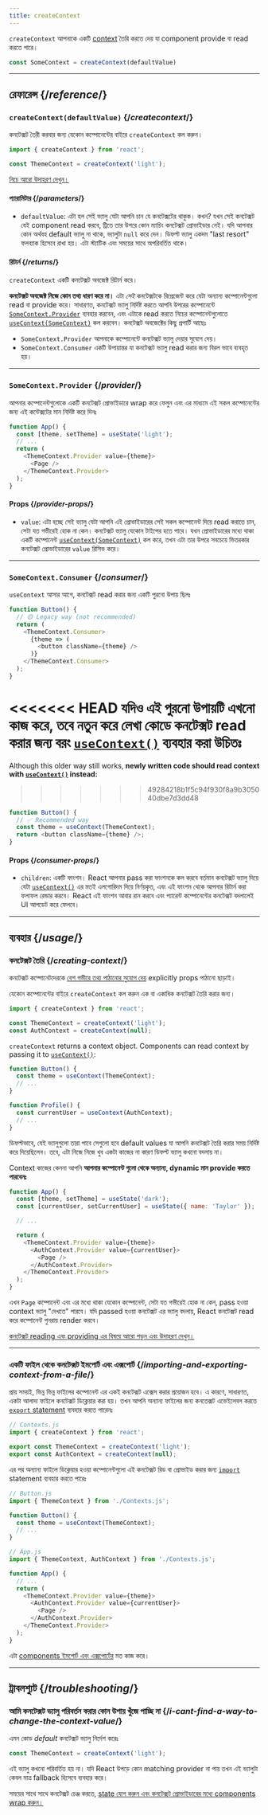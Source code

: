 ```yaml
---
title: createContext
---
```


<Intro>

`createContext` আপনাকে একটি [context](/learn/passing-data-deeply-with-context) তৈরি করতে দেয় যা component provide বা read করতে পারে।

```js
const SomeContext = createContext(defaultValue)
```

</Intro>

<InlineToc />

---

## রেফারেন্স {/*reference*/}

### `createContext(defaultValue)` {/*createcontext*/}

কনটেক্সট তৈরী করবার জন্য যেকোন কম্পোনেন্টের বাইরে `createContext` কল করুন।

```js
import { createContext } from 'react';

const ThemeContext = createContext('light');
```

[নিচে আরো উদাহরণ দেখুন।](#usage)

#### প্যারামিটার {/*parameters*/}

* `defaultValue`: এটা হল সেই ভ্যালু যেটা আপনি চান যে কনটেক্সটের থাকুক। কখন? যখন সেই কনটেক্সট যেই component read করবে, ট্রিতে তার উপরে কোন ম্যাচিং কনটেক্সট প্রোভাইডার নেই। যদি আপনার কোন অর্থবহ default ভ্যালু না থাকে, ভ্যালুটা `null` করে দেন। ডিফল্ট ভ্যালু একদম "last resort" ফলব্যাক হিসেবে রাখা হয়। এটা স্ট্যাটিক এবং সময়ের সাথে অপরিবর্তিত থাকে।

#### রিটার্ন {/*returns*/}

`createContext` একটি কনটেক্সট অবজেক্ট রিটার্ন করে। 

**কনটেক্সট অবজেক্ট নিজে কোন তথ্য ধারণ করে না।** এটা _সেই_ কনটেক্সটকে রিপ্রেজেন্ট করে যেটা অন্যান্য কম্পোনেন্টগুলো read বা provide করে। সাধারণত, কনটেক্সট ভ্যালু নির্দিষ্ট করতে আপনি উপরের কম্পোনেন্টে [`SomeContext.Provider`](#provider) ব্যবহার করবেন, এবং এটাকে read করতে নিচের কম্পোনেন্টগুলোতে [`useContext(SomeContext)`](/reference/react/useContext) কল করবেন। কনটেক্সট অবজেক্টের কিছু প্রপার্টি আছেঃ

* `SomeContext.Provider` আপনাকে কম্পোনেন্টে কনটেক্সট ভ্যালু দেয়ার সুযোগ দেয়।
* `SomeContext.Consumer` একটি উপায়ান্তর যা কনটেক্সট ভ্যালু read করার জন্য বিরল ভাবে ব্যবহৃত হয়।

---

### `SomeContext.Provider` {/*provider*/}

আপনার কম্পোনেন্টগুলোকে একটি কনটেক্সট প্রোভাইডারে wrap করে ফেলুন এবং এর মাধ্যমে এই সকল কম্পোনেন্টের জন্য এই কন্টেক্সটের মান নির্দিষ্ট করে দিনঃ

```js
function App() {
  const [theme, setTheme] = useState('light');
  // ...
  return (
    <ThemeContext.Provider value={theme}>
      <Page />
    </ThemeContext.Provider>
  );
}
```

#### Props {/*provider-props*/}

* `value`: এটা হচ্ছে সেই ভ্যালু যেটা আপনি এই প্রোভাইডারের সেই সকল কম্পোনেন্ট দিয়ে read করাতে চান, সেটা যত গভীরেই হোক না কেন। কনটেক্সট ভ্যালু যেকোন টাইপের হতে পারে। যখন প্রোভাইডারের মধ্যে থাকা একটি কম্পোনেন্ট [`useContext(SomeContext)`](/reference/react/useContext) কল করে, তখন এটা তার উপরে সবচেয়ে ভিতরকার কনটেক্সট প্রোভাইডারের `value` রিসিভ করে।

---

### `SomeContext.Consumer` {/*consumer*/}

`useContext` আসার আগে, কনটেক্সট read করার জন্য একটি পুরনো উপায় ছিলঃ

```js
function Button() {
  // 🟡 Legacy way (not recommended)
  return (
    <ThemeContext.Consumer>
      {theme => (
        <button className={theme} />
      )}
    </ThemeContext.Consumer>
  );
}
```

<<<<<<< HEAD
যদিও এই পুরনো উপায়টি এখনো কাজ করে, তবে **নতুন করে লেখা কোডে কনটেক্সট read করার জন্য বরং [`useContext()`](/reference/react/useContext) ব্যবহার করা উচিতঃ**
=======
Although this older way still works, **newly written code should read context with [`useContext()`](/reference/react/useContext) instead:**
>>>>>>> 49284218b1f5c94f930f8a9b305040dbe7d3dd48

```js
function Button() {
  // ✅ Recommended way
  const theme = useContext(ThemeContext);
  return <button className={theme} />;
}
```

#### Props {/*consumer-props*/}

* `children`: একটি ফাংশন। React আপনার pass করা ফাংশনকে কল করবে বর্তমান কনটেক্সট ভ্যালু দিয়ে যেটা [`useContext()`](/reference/react/useContext) এর মতই এলগোরিদম দিয়ে নির্ণয়কৃত, এবং এই ফাংশন থেকে আপনার রিটার্ন করা ফলাফল রেন্ডার করবে। React এই ফাংশন আবার রান করবে এবং প্যারেন্ট কম্পোনেন্টের কনটেক্সট বদলালেই UI আপডেট করে ফেলবে।

---

## ব্যবহার {/*usage*/}

### কনটেক্সট তৈরি {/*creating-context*/}

কনটেক্সট কম্পোনেটদেরকে [বেশ গভীরে তথ্য পাঠানোর সুযোগ দেয়](/learn/passing-data-deeply-with-context) explicitly props পাঠানো ছাড়াই।

যেকোন কম্পোনেন্টের বাইরে `createContext` কল করুন এক বা একাধিক কনটেক্সট তৈরি করার জন্য।

```js [[1, 3, "ThemeContext"], [1, 4, "AuthContext"], [3, 3, "'light'"], [3, 4, "null"]]
import { createContext } from 'react';

const ThemeContext = createContext('light');
const AuthContext = createContext(null);
```

`createContext` returns a <CodeStep step={1}>context object</CodeStep>. Components can read context by passing it to [`useContext()`](/reference/react/useContext):

```js [[1, 2, "ThemeContext"], [1, 7, "AuthContext"]]
function Button() {
  const theme = useContext(ThemeContext);
  // ...
}

function Profile() {
  const currentUser = useContext(AuthContext);
  // ...
}
```

ডিফল্টভাবে, যেই ভ্যালুগুলো তারা পাবে সেগুলো হবে <CodeStep step={3}>default values</CodeStep> যা আপনি কনটেক্সট তৈরি করার সময় নির্দিষ্ট করে দিয়েছিলেন। তবে, এটা নিজে নিজে খুব একটা কাজের না কারণ ডিফল্ট ভ্যালু কখনো বদলায় না।

Context কাজের কেননা আপনি **আপনার কম্পোনেন্ট গুলো থেকে অন্যান্য, dynamic মান provide করতে পারবেনঃ**

```js {8-9,11-12}
function App() {
  const [theme, setTheme] = useState('dark');
  const [currentUser, setCurrentUser] = useState({ name: 'Taylor' });

  // ...

  return (
    <ThemeContext.Provider value={theme}>
      <AuthContext.Provider value={currentUser}>
        <Page />
      </AuthContext.Provider>
    </ThemeContext.Provider>
  );
}
```

এখন `Page` কম্পোনেন্ট এবং এর মধ্যে থাকা যেকোন কম্পোনেন্ট, সেটা যত গভীরেই হোক না কেন, pass হওয়া context ভ্যালু "দেখতে" পারবে। যদি passed হওয়া কনটেক্সট এর ভ্যালু বদলায়, React কনটেক্সট read করে কম্পোনেন্ট পুনরায় render করবে।

[কনটেক্সট reading এবং providing এর বিষয়ে আরো পড়ুন এবং উদাহরণ দেখুন।](/reference/react/useContext)

---

### একটি ফাইল থেকে কনটেক্সট ইমপোর্ট এবং এক্সপোর্ট {/*importing-and-exporting-context-from-a-file*/}

প্রায় সময়ই, ভিন্ন ভিন্ন ফাইলের কম্পোনেন্ট এর একই কনটেক্সট এক্সেস করার প্রয়োজন হবে। এ কারণে, সাধারণত, একটা আলাদা ফাইলে কনটেক্সট ডিক্লেয়ার করা হয়। তখন আপনি অন্যান্য ফাইলের জন্য কনতেক্সট এভেইলেবল করতে [`export` statement](https://developer.mozilla.org/en-US/docs/web/javascript/reference/statements/export) ব্যবহার করতে পারেনঃ

```js {4-5}
// Contexts.js
import { createContext } from 'react';

export const ThemeContext = createContext('light');
export const AuthContext = createContext(null);
```

এর পর অন্যান্য ফাইলে ডিক্লেয়ার হওয়া কম্পোনেন্টগুলো এই কনটেক্সট রিড বা প্রোভাইড করার জন্য [`import`](https://developer.mozilla.org/en-US/docs/web/javascript/reference/statements/import) statement ব্যবহার করতে পারেঃ

```js {2}
// Button.js
import { ThemeContext } from './Contexts.js';

function Button() {
  const theme = useContext(ThemeContext);
  // ...
}
```

```js {2}
// App.js
import { ThemeContext, AuthContext } from './Contexts.js';

function App() {
  // ...
  return (
    <ThemeContext.Provider value={theme}>
      <AuthContext.Provider value={currentUser}>
        <Page />
      </AuthContext.Provider>
    </ThemeContext.Provider>
  );
}
```

এটা [components ইমপোর্ট এবং এক্সপোর্টের](/learn/importing-and-exporting-components) মত কাজ করে।

---

## ট্রাবলশ্যুট {/*troubleshooting*/}

### আমি কনটেক্সট ভ্যালু পরিবর্তন করার কোন উপায় খুঁজে পাচ্ছি না {/*i-cant-find-a-way-to-change-the-context-value*/}


এমন কোড *default* কনটেক্সট ভ্যালু নির্দেশ করেঃ

```js
const ThemeContext = createContext('light');
```

এই ভ্যালু কখনো পরিবর্তিত হয় না। যদি React উপড়ে কোন matching provider না পায় তখন এই ভ্যালুটা কেবল মাত্র fallback হিসেবে ব্যবহার করে।

সময়ের সাথে সাথে কনটেক্সট চেঞ্জ করতে, [state যোগ করুন এবং কনটেক্সট প্রোভাইডারের মধ্যে components wrap করুন।](/reference/react/useContext#updating-data-passed-via-context)

